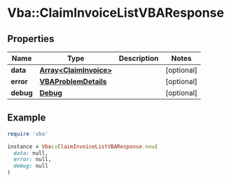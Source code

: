 # Vba::ClaimInvoiceListVBAResponse

## Properties

| Name | Type | Description | Notes |
| ---- | ---- | ----------- | ----- |
| **data** | [**Array&lt;ClaimInvoice&gt;**](ClaimInvoice.md) |  | [optional] |
| **error** | [**VBAProblemDetails**](VBAProblemDetails.md) |  | [optional] |
| **debug** | [**Debug**](Debug.md) |  | [optional] |

## Example

```ruby
require 'vba'

instance = Vba::ClaimInvoiceListVBAResponse.new(
  data: null,
  error: null,
  debug: null
)
```

